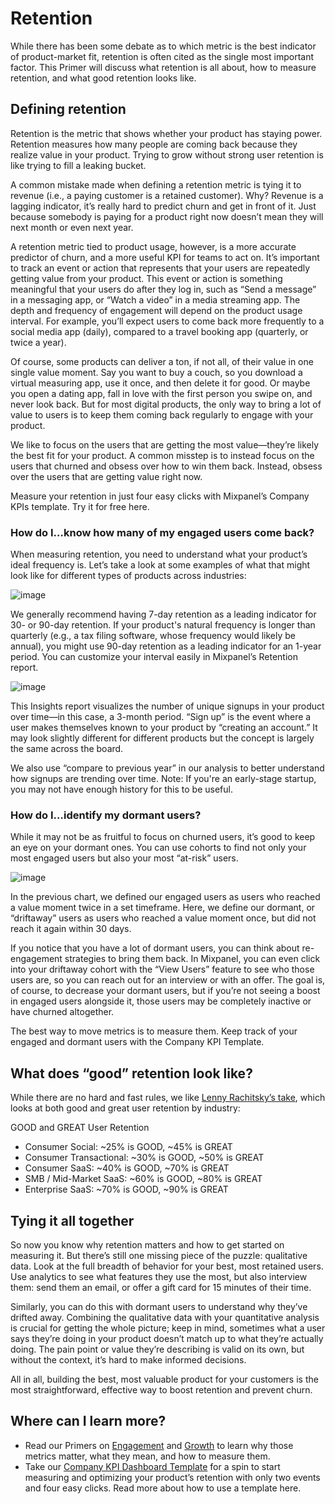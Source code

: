 # Retention


While there has been some debate as to which metric is the best indicator of product-market fit, retention is often cited as the single most important factor. This Primer will discuss what retention is all about, how to measure retention, and what good retention looks like.


## Defining retention
Retention is the metric that shows whether your product has staying power. Retention measures how many people are coming back because they realize value in your product. Trying to grow without strong user retention is like trying to fill a leaking bucket.

A common mistake made when defining a retention metric is tying it to revenue (i.e., a paying customer is a retained customer). Why? Revenue is a lagging indicator, it’s really hard to predict churn and get in front of it. Just because somebody is paying for a product right now doesn’t mean they will next month or even next year.

A retention metric tied to product usage, however, is a more accurate predictor of churn, and a more useful KPI for teams to act on. It’s important to track an event or action that represents that your users are repeatedly getting value from your product. This event or action is something meaningful that your users do after they log in, such as “Send a message” in a messaging app, or “Watch a video” in a media streaming app. The depth and frequency of engagement will depend on the product usage interval. For example, you’ll expect users to come back more frequently to a social media app (daily), compared to a travel booking app (quarterly, or twice a year).

Of course, some products can deliver a ton, if not all, of their value in one single value moment. Say you want to buy a couch, so you download a virtual measuring app, use it once, and then delete it for good. Or maybe you open a dating app, fall in love with the first person you swipe on, and never look back. But for most digital products, the only way to bring a lot of value to users is to keep them coming back regularly to engage with your product.

We like to focus on the users that are getting the most value—they’re likely the best fit for your product. A common misstep is to instead focus on the users that churned and obsess over how to win them back. Instead, obsess over the users that are getting value right now.

Measure your retention in just four easy clicks with Mixpanel’s Company KPIs template. Try it for free here.

### How do I…know how many of my engaged users come back?
When measuring retention, you need to understand what your product’s ideal frequency is. Let’s take a look at some examples of what that might look like for different types of products across industries:

![image](https://user-images.githubusercontent.com/2077899/233905305-a668c096-132e-4a48-ad2c-0d9cbbdd78c1.png)

We generally recommend having 7-day retention as a leading indicator for 30- or 90-day retention. If your product's natural frequency is longer than quarterly (e.g., a tax filing software, whose frequency would likely be annual), you might use 90-day retention as a leading indicator for an 1-year period. You can customize your interval easily in Mixpanel’s Retention report.

![image](https://user-images.githubusercontent.com/2077899/233905319-4cb2064b-35ce-48d2-acc1-c3df7f54775a.png)

This Insights report visualizes the number of unique signups in your product over time—in this case, a 3-month period. “Sign up” is the event where a user makes themselves known to your product by “creating an account.” It may look slightly different for different products but the concept is largely the same across the board.

We also use “compare to previous year” in our analysis to better understand how signups are trending over time. Note: If you're an early-stage startup, you may not have enough history for this to be useful.

 

### How do I…identify my dormant users?
While it may not be as fruitful to focus on churned users, it’s good to keep an eye on your dormant ones. You can use cohorts to find not only your most engaged users but also your most “at-risk” users.

![image](https://user-images.githubusercontent.com/2077899/233905339-68e40986-3331-48e0-9c9e-67ddac1b8419.png)

In the previous chart, we defined our engaged users as users who reached a value moment twice in a set timeframe. Here, we define our dormant, or “driftaway” users as users who reached a value moment once, but did not reach it again within 30 days.


If you notice that you have a lot of dormant users, you can think about re-engagement strategies to bring them back. In Mixpanel, you can even click into your driftaway cohort with the “View Users” feature to see who those users are, so you can reach out for an interview or with an offer. The goal is, of course, to decrease your dormant users, but if you’re not seeing a boost in engaged users alongside it, those users may be completely inactive or have churned altogether.

The best way to move metrics is to measure them. Keep track of your engaged and dormant users with the Company KPI Template.


## What does “good” retention look like?
While there are no hard and fast rules, we like [Lenny Rachitsky’s take](https://www.lennysnewsletter.com/p/what-is-good-retention-issue-29), which looks at both good and great user retention by industry:

GOOD and GREAT User Retention
* Consumer Social: ~25% is GOOD, ~45% is GREAT
* Consumer Transactional: ~30% is GOOD, ~50% is GREAT
* Consumer SaaS: ~40% is GOOD, ~70% is GREAT
* SMB / Mid-Market SaaS: ~60% is GOOD, ~80% is GREAT
* Enterprise SaaS: ~70% is GOOD, ~90% is GREAT
 

## Tying it all together
So now you know why retention matters and how to get started on measuring it. But there’s still one missing piece of the puzzle: qualitative data. Look at the full breadth of behavior for your best, most retained users. Use analytics to see what features they use the most, but also interview them: send them an email, or offer a gift card for 15 minutes of their time.

Similarly, you can do this with dormant users to understand why they’ve drifted away. Combining the qualitative data with your quantitative analysis is crucial for getting the whole picture; keep in mind, sometimes what a user says they’re doing in your product doesn’t match up to what they’re actually doing. The pain point or value they’re describing is valid on its own, but without the context, it’s hard to make informed decisions.

All in all, building the best, most valuable product for your customers is the most straightforward, effective way to boost retention and prevent churn.

 
## Where can I learn more?
* Read our Primers on [Engagement](/docs/reports/finding-value/engagement) and [Growth](/docs/reports/finding-value/growth) to learn why those metrics matter, what they mean, and how to measure them.
* Take our [Company KPI Dashboard Template](https://mixpanel.com/project?show-event-translator=true) for a spin to start measuring and optimizing your product’s retention with only two events and four easy clicks. Read more about how to use a template here.
